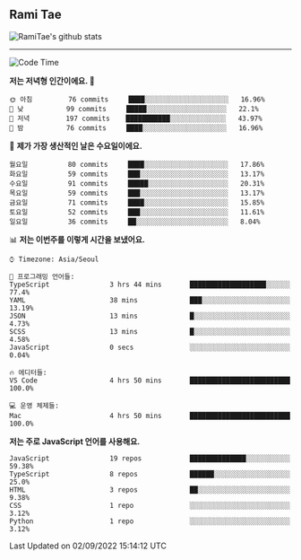 ## Rami Tae

![RamiTae's github stats](https://github-readme-stats.vercel.app/api?username=RamiTae&show_icons=true&theme=tokyonight)

---
<!--START_SECTION:waka-->
![Code Time](http://img.shields.io/badge/Code%20Time-345%20hrs%2057%20mins-blue)

**저는 저녁형 인간이에요. 🦉** 

```text
🌞 아침         76 commits     ████░░░░░░░░░░░░░░░░░░░░░   16.96% 
🌆 낮　         99 commits     █████░░░░░░░░░░░░░░░░░░░░   22.1% 
🌃 저녁         197 commits    ███████████░░░░░░░░░░░░░░   43.97% 
🌙 밤　         76 commits     ████░░░░░░░░░░░░░░░░░░░░░   16.96%

```
📅 **제가 가장 생산적인 날은 수요일이에요.** 

```text
월요일          80 commits     ████░░░░░░░░░░░░░░░░░░░░░   17.86% 
화요일          59 commits     ███░░░░░░░░░░░░░░░░░░░░░░   13.17% 
수요일          91 commits     █████░░░░░░░░░░░░░░░░░░░░   20.31% 
목요일          59 commits     ███░░░░░░░░░░░░░░░░░░░░░░   13.17% 
금요일          71 commits     ████░░░░░░░░░░░░░░░░░░░░░   15.85% 
토요일          52 commits     ███░░░░░░░░░░░░░░░░░░░░░░   11.61% 
일요일          36 commits     ██░░░░░░░░░░░░░░░░░░░░░░░   8.04%

```


📊 **저는 이번주를 이렇게 시간을 보냈어요.** 

```text
⌚︎ Timezone: Asia/Seoul

💬 프로그래밍 언어들: 
TypeScript               3 hrs 44 mins       ███████████████████░░░░░░   77.4% 
YAML                     38 mins             ███░░░░░░░░░░░░░░░░░░░░░░   13.19% 
JSON                     13 mins             █░░░░░░░░░░░░░░░░░░░░░░░░   4.73% 
SCSS                     13 mins             █░░░░░░░░░░░░░░░░░░░░░░░░   4.58% 
JavaScript               0 secs              ░░░░░░░░░░░░░░░░░░░░░░░░░   0.04%

🔥 에디터들: 
VS Code                  4 hrs 50 mins       █████████████████████████   100.0%

💻 운영 체제들: 
Mac                      4 hrs 50 mins       █████████████████████████   100.0%

```

**저는 주로 JavaScript 언어를 사용해요.** 

```text
JavaScript               19 repos            ██████████████░░░░░░░░░░░   59.38% 
TypeScript               8 repos             ██████░░░░░░░░░░░░░░░░░░░   25.0% 
HTML                     3 repos             ██░░░░░░░░░░░░░░░░░░░░░░░   9.38% 
CSS                      1 repo              ░░░░░░░░░░░░░░░░░░░░░░░░░   3.12% 
Python                   1 repo              ░░░░░░░░░░░░░░░░░░░░░░░░░   3.12%

```



 Last Updated on 02/09/2022 15:14:12 UTC
<!--END_SECTION:waka-->
